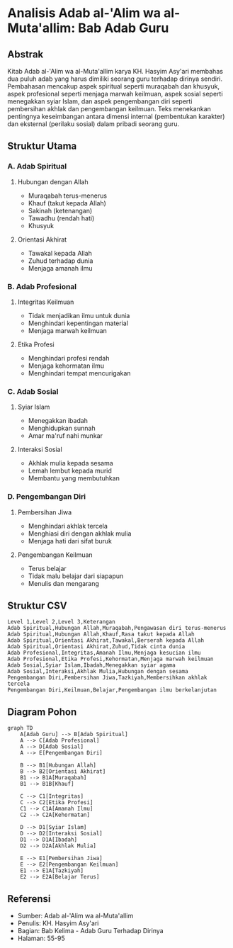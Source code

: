 # Analisis Adab al-'Alim wa al-Muta'allim: Bab Adab Guru

## Abstrak

Kitab Adab al-'Alim wa al-Muta'allim karya KH. Hasyim Asy'ari membahas dua puluh adab yang harus dimiliki seorang guru terhadap dirinya sendiri. Pembahasan mencakup aspek spiritual seperti muraqabah dan khusyuk, aspek profesional seperti menjaga marwah keilmuan, aspek sosial seperti menegakkan syiar Islam, dan aspek pengembangan diri seperti pembersihan akhlak dan pengembangan keilmuan. Teks menekankan pentingnya keseimbangan antara dimensi internal (pembentukan karakter) dan eksternal (perilaku sosial) dalam pribadi seorang guru.

## Struktur Utama

### A. Adab Spiritual

1. Hubungan dengan Allah
   - Muraqabah terus-menerus
   - Khauf (takut kepada Allah)
   - Sakinah (ketenangan)
   - Tawadhu (rendah hati)
   - Khusyuk

2. Orientasi Akhirat
   - Tawakal kepada Allah
   - Zuhud terhadap dunia
   - Menjaga amanah ilmu

### B. Adab Profesional

1. Integritas Keilmuan
   - Tidak menjadikan ilmu untuk dunia
   - Menghindari kepentingan material
   - Menjaga marwah keilmuan

2. Etika Profesi
   - Menghindari profesi rendah
   - Menjaga kehormatan ilmu
   - Menghindari tempat mencurigakan

### C. Adab Sosial

1. Syiar Islam
   - Menegakkan ibadah
   - Menghidupkan sunnah
   - Amar ma'ruf nahi munkar

2. Interaksi Sosial
   - Akhlak mulia kepada sesama
   - Lemah lembut kepada murid
   - Membantu yang membutuhkan

### D. Pengembangan Diri

1. Pembersihan Jiwa
   - Menghindari akhlak tercela
   - Menghiasi diri dengan akhlak mulia
   - Menjaga hati dari sifat buruk

2. Pengembangan Keilmuan
   - Terus belajar
   - Tidak malu belajar dari siapapun
   - Menulis dan mengarang

## Struktur CSV

```csv
Level 1,Level 2,Level 3,Keterangan
Adab Spiritual,Hubungan Allah,Muraqabah,Pengawasan diri terus-menerus
Adab Spiritual,Hubungan Allah,Khauf,Rasa takut kepada Allah
Adab Spiritual,Orientasi Akhirat,Tawakal,Berserah kepada Allah
Adab Spiritual,Orientasi Akhirat,Zuhud,Tidak cinta dunia
Adab Profesional,Integritas,Amanah Ilmu,Menjaga kesucian ilmu
Adab Profesional,Etika Profesi,Kehormatan,Menjaga marwah keilmuan
Adab Sosial,Syiar Islam,Ibadah,Menegakkan syiar agama
Adab Sosial,Interaksi,Akhlak Mulia,Hubungan dengan sesama
Pengembangan Diri,Pembersihan Jiwa,Tazkiyah,Membersihkan akhlak tercela
Pengembangan Diri,Keilmuan,Belajar,Pengembangan ilmu berkelanjutan
```

## Diagram Pohon

```mermaid
graph TD
    A[Adab Guru] --> B[Adab Spiritual]
    A --> C[Adab Profesional]
    A --> D[Adab Sosial]
    A --> E[Pengembangan Diri]
    
    B --> B1[Hubungan Allah]
    B --> B2[Orientasi Akhirat]
    B1 --> B1A[Muraqabah]
    B1 --> B1B[Khauf]
    
    C --> C1[Integritas]
    C --> C2[Etika Profesi]
    C1 --> C1A[Amanah Ilmu]
    C2 --> C2A[Kehormatan]
    
    D --> D1[Syiar Islam]
    D --> D2[Interaksi Sosial]
    D1 --> D1A[Ibadah]
    D2 --> D2A[Akhlak Mulia]
    
    E --> E1[Pembersihan Jiwa]
    E --> E2[Pengembangan Keilmuan]
    E1 --> E1A[Tazkiyah]
    E2 --> E2A[Belajar Terus]
```

## Referensi

- Sumber: Adab al-'Alim wa al-Muta'allim
- Penulis: KH. Hasyim Asy'ari
- Bagian: Bab Kelima - Adab Guru Terhadap Dirinya
- Halaman: 55-95
